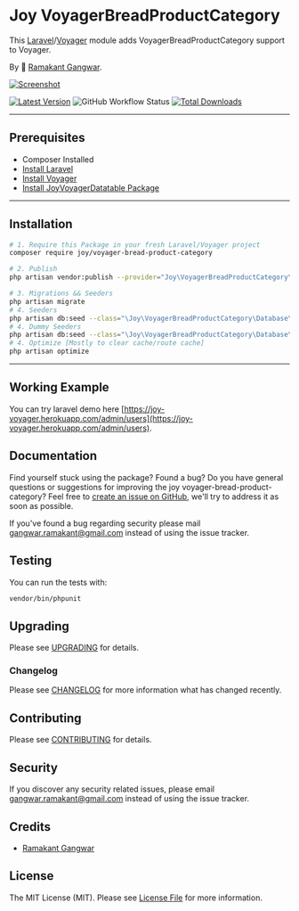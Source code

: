 # Joy VoyagerBreadProductCategory

This [Laravel](https://laravel.com/)/[Voyager](https://voyager.devdojo.com/) module adds VoyagerBreadProductCategory support to Voyager.

By 🐼 [Ramakant Gangwar](https://github.com/rxcod9).

[![Screenshot](https://raw.githubusercontent.com/rxcod9/joy-voyager-bread-product-category/main/cover.jpg)](https://joy-voyager.herokuapp.com/)

[![Latest Version](https://img.shields.io/github/v/release/rxcod9/joy-voyager-bread-product-category?style=flat-square)](https://github.com/rxcod9/joy-voyager-bread-product-category/releases)
![GitHub Workflow Status](https://img.shields.io/github/workflow/status/rxcod9/joy-voyager-bread-product-category/run-tests?label=tests)
[![Total Downloads](https://img.shields.io/packagist/dt/joy/voyager-bread-product-category.svg?style=flat-square)](https://packagist.org/packages/joy/voyager-bread-product-category)

---

## Prerequisites

*   Composer Installed
*   [Install Laravel](https://laravel.com/docs/installation)
*   [Install Voyager](https://github.com/the-control-group/voyager)
*   [Install JoyVoyagerDatatable Package](https://github.com/rxcod9/joy-voyager-datatable)

---

## Installation

```bash
# 1. Require this Package in your fresh Laravel/Voyager project
composer require joy/voyager-bread-product-category

# 2. Publish
php artisan vendor:publish --provider="Joy\VoyagerBreadProductCategory\VoyagerBreadProductCategoryServiceProvider" --force

# 3. Migrations && Seeders
php artisan migrate
# 4. Seeders
php artisan db:seed --class="\Joy\VoyagerBreadProductCategory\Database\Seeders\VoyagerDatabaseSeeder" --force
# 4. Dummy Seeders
php artisan db:seed --class="\Joy\VoyagerBreadProductCategory\Database\Seeders\VoyagerDummyDatabaseSeeder" --force
# 4. Optimize [Mostly to clear cache/route cache]
php artisan optimize
```

---


## Working Example

You can try laravel demo here [https://joy-voyager.herokuapp.com/admin/users](https://joy-voyager.herokuapp.com/admin/users).

## Documentation

Find yourself stuck using the package? Found a bug? Do you have general questions or suggestions for improving the joy voyager-bread-product-category? Feel free to [create an issue on GitHub](https://github.com/rxcod9/joy-voyager-bread-product-category/issues), we'll try to address it as soon as possible.

If you've found a bug regarding security please mail [gangwar.ramakant@gmail.com](mailto:gangwar.ramakant@gmail.com) instead of using the issue tracker.

## Testing

You can run the tests with:

```bash
vendor/bin/phpunit
```

## Upgrading

Please see [UPGRADING](UPGRADING.md) for details.

### Changelog

Please see [CHANGELOG](CHANGELOG.md) for more information what has changed recently.

## Contributing

Please see [CONTRIBUTING](CONTRIBUTING.md) for details.

## Security

If you discover any security related issues, please email [gangwar.ramakant@gmail.com](mailto:gangwar.ramakant@gmail.com) instead of using the issue tracker.

## Credits

- [Ramakant Gangwar](https://github.com/rxcod9)

## License

The MIT License (MIT). Please see [License File](LICENSE.md) for more information.
